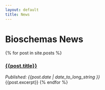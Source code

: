 ```yaml
---
layout: default
title: News
---
```

# Bioschemas News

{% for post in site.posts %}
### [{{post.title}}]({{post.url}})
_Published: {{post.date | date_to_long_string }}_  
{{post.excerpt}}
{% endfor %}
